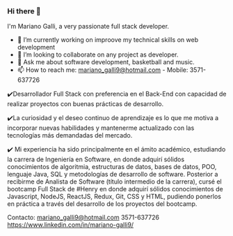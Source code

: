 ### Hi there 👋

I'm Mariano Galli, a very passionate full stack developer.

- 🔭 I’m currently working on improove my technical skills on web development 
- 👯 I’m looking to collaborate on any project as developer.
- 💬 Ask me about software development, basketball and music.
- 📫 How to reach me: mariano_galli9@hotmail.com - Mobile: 3571-637726



✔️Desarrollador Full Stack con preferencia en el Back-End con capacidad de realizar proyectos con buenas prácticas de desarrollo.

✔️La curiosidad y el deseo continuo de aprendizaje es lo que me motiva a incorporar nuevas habilidades y mantenerme actualizado con las tecnologías más demandadas del mercado.

✔️ Mi experiencia ha sido principalmente en el ámito académico, estudiando la carrera de Ingeniería en Software, en donde adquirí sólidos conocimientos de algoritmia, estructuras de datos, bases de datos, POO, lenguaje Java, SQL y metodologías de desarrollo de software.
Posterior a recibirme de Analista de Software (título intermedio de la carrera), cursé el bootcamp Full Stack de #Henry en donde adquirí sólidos conocimientos de Javascript, NodeJS, ReactJS, Redux, Git, CSS y HTML, pudiendo ponerlos en práctica a través del desarrollo de los proyectos del bootcamp.



Contacto:
mariano_galli9@hotmail.com
3571-637726
https://www.linkedin.com/in/mariano-galli9/


